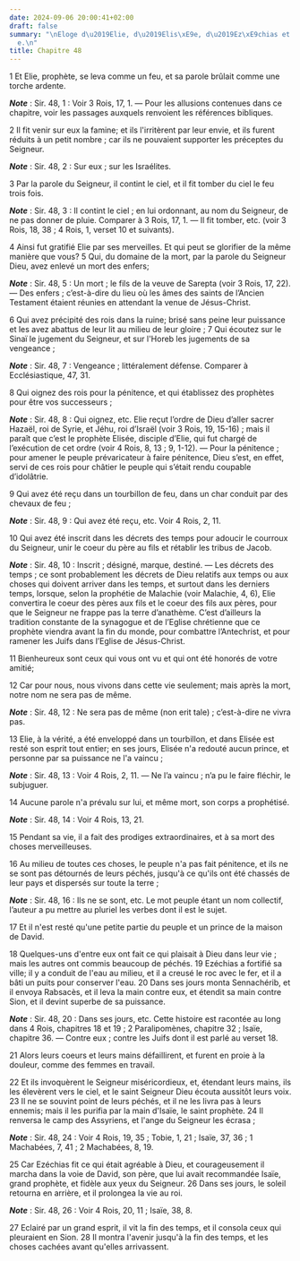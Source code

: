 ```yaml
---
date: 2024-09-06 20:00:41+02:00
draft: false
summary: "\nEloge d\u2019Elie, d\u2019Elis\xE9e, d\u2019Ez\xE9chias et d\u2019Isa\xEF\
  e.\n"
title: Chapitre 48
---
```





1 Et Elie, prophète, se leva comme un feu, et sa parole brûlait comme une torche ardente.

***Note*** :  Sir. 48, 1 : Voir 3 Rois, 17, 1. ― Pour les allusions contenues dans ce chapitre, voir les passages auxquels renvoient les références bibliques.

2 Il fit venir sur eux la famine; et ils l'irritèrent par leur envie, et ils furent réduits à un petit nombre ; car ils ne pouvaient supporter les préceptes du Seigneur.

***Note*** :  Sir. 48, 2 : Sur eux ; sur les Israélites.

3 Par la parole du Seigneur, il contint le ciel, et il fit tomber du ciel le feu trois fois.

***Note*** :  Sir. 48, 3 : Il contint le ciel ; en lui ordonnant, au nom du Seigneur, de ne pas donner de pluie. Comparer à 3 Rois, 17, 1. ― Il fit tomber, etc. (voir 3 Rois, 18, 38 ; 4 Rois, 1, verset 10 et suivants).

4 Ainsi fut gratifié Elie par ses merveilles. Et qui peut se glorifier de la même manière que vous? 5 Qui, du domaine de la mort, par la parole du Seigneur Dieu, avez enlevé un mort des enfers;

***Note*** :  Sir. 48, 5 : Un mort ; le fils de la veuve de Sarepta (voir 3 Rois, 17, 22). ― Des enfers ; c’est-à-dire du lieu où les âmes des saints de l’Ancien Testament étaient réunies en attendant la venue de Jésus-Christ.

6 Qui avez précipité des rois dans la ruine; brisé sans peine leur puissance et les avez abattus de leur lit au milieu de leur gloire ; 7 Qui écoutez sur le Sinaï le jugement du Seigneur, et sur l'Horeb les jugements de sa vengeance ;

***Note*** :  Sir. 48, 7 : Vengeance ; littéralement défense. Comparer à Ecclésiastique, 47, 31.

8 Qui oignez des rois pour la pénitence, et qui établissez des prophètes pour être vos successeurs ;

***Note*** :  Sir. 48, 8 : Qui oignez, etc. Elie reçut l’ordre de Dieu d’aller sacrer Hazaël, roi de Syrie, et Jéhu, roi d’Israël (voir 3 Rois, 19, 15-16) ; mais il paraît que c’est le prophète Elisée, disciple d’Elie, qui fut chargé de l’exécution de cet ordre (voir 4 Rois, 8, 13 ; 9, 1-12). ― Pour la pénitence ; pour amener le peuple prévaricateur à faire pénitence, Dieu s’est, en effet, servi de ces rois pour châtier le peuple qui s’était rendu coupable d’idolâtrie.

9 Qui avez été reçu dans un tourbillon de feu, dans un char conduit par des chevaux de feu ;

***Note*** :  Sir. 48, 9 : Qui avez été reçu, etc. Voir 4 Rois, 2, 11.

10 Qui avez été inscrit dans les décrets des temps pour adoucir le courroux du Seigneur, unir le coeur du père au fils et rétablir les tribus de Jacob.

***Note*** :  Sir. 48, 10 : Inscrit ; désigné, marque, destiné. ― Les décrets des temps ; ce sont probablement les décrets de Dieu relatifs aux temps ou aux choses qui doivent arriver dans les temps, et surtout dans les derniers temps, lorsque, selon la prophétie de Malachie (voir Malachie, 4, 6), Elie convertira le coeur des pères aux fils et le coeur des fils aux pères, pour que le Seigneur ne frappe pas la terre d’anathème. C’est d’ailleurs la tradition constante de la synagogue et de l’Eglise chrétienne que ce prophète viendra avant la fin du monde, pour combattre l’Antechrist, et pour ramener les Juifs dans l’Eglise de Jésus-Christ.

11 Bienheureux sont ceux qui vous ont vu et qui ont été honorés de votre amitié;


12 Car pour nous, nous vivons dans cette vie seulement; mais après la mort, notre nom ne sera pas de même.

***Note*** :  Sir. 48, 12 : Ne sera pas de même (non erit tale) ; c’est-à-dire ne vivra pas.

13 Elie, à la vérité, a été enveloppé dans un tourbillon, et dans Elisée est resté son esprit tout entier; en ses jours, Elisée n'a redouté aucun prince, et personne par sa puissance ne l'a vaincu ;

***Note*** :  Sir. 48, 13 : Voir 4 Rois, 2, 11. ― Ne l’a vaincu ; n’a pu le faire fléchir, le subjuguer.

14 Aucune parole n'a prévalu sur lui, et même mort, son corps a prophétisé.

***Note*** :  Sir. 48, 14 : Voir 4 Rois, 13, 21.

15 Pendant sa vie, il a fait des prodiges extraordinaires, et à sa mort des choses merveilleuses.


16 Au milieu de toutes ces choses, le peuple n'a pas fait pénitence, et ils ne se sont pas détournés de leurs péchés, jusqu'à ce qu'ils ont été chassés de leur pays et dispersés sur toute la terre ;

***Note*** :  Sir. 48, 16 : Ils ne se sont, etc. Le mot peuple étant un nom collectif, l’auteur a pu mettre au pluriel les verbes dont il est le sujet.


17 Et il n'est resté qu'une petite partie du peuple et un prince de la maison de David.


18 Quelques-uns d'entre eux ont fait ce qui plaisait à Dieu dans leur vie ; mais les autres ont commis beaucoup de péchés. 19 Ezéchias a fortifié sa ville; il y a conduit de l'eau au milieu, et il a creusé le roc avec le fer, et il a bâti un puits pour conserver l'eau. 20 Dans ses jours monta Sennachérib, et il envoya Rabsacès, et il leva la main contre eux, et étendit sa main contre Sion, et il devint superbe de sa puissance.

***Note*** :  Sir. 48, 20 : Dans ses jours, etc. Cette histoire est racontée au long dans 4 Rois, chapitres 18 et 19 ; 2 Paralipomènes, chapitre 32 ; Isaïe, chapitre 36. ― Contre eux ; contre les Juifs dont il est parlé au verset 18.

21 Alors leurs coeurs et leurs mains défaillirent, et furent en proie à la douleur, comme des femmes en travail.


22 Et ils invoquèrent le Seigneur miséricordieux, et, étendant leurs mains, ils les élevèrent vers le ciel, et le saint Seigneur Dieu écouta aussitôt leurs voix. 23 Il ne se souvint point de leurs péchés, et il ne les livra pas à leurs ennemis; mais il les purifia par la main d'Isaïe, le saint prophète. 24 Il renversa le camp des Assyriens, et l'ange du Seigneur les écrasa ;

***Note*** :  Sir. 48, 24 : Voir 4 Rois, 19, 35 ; Tobie, 1, 21 ; Isaïe, 37, 36 ; 1 Machabées, 7, 41 ; 2 Machabées, 8, 19.

25 Car Ezéchias fit ce qui était agréable à Dieu, et courageusement il marcha dans la voie de David, son père, que lui avait recommandée Isaïe, grand prophète, et fidèle aux yeux du Seigneur. 26 Dans ses jours, le soleil retourna en arrière, et il prolongea la vie au roi.

***Note*** :  Sir. 48, 26 : Voir 4 Rois, 20, 11 ; Isaïe, 38, 8.

27 Eclairé par un grand esprit, il vit la fin des temps, et il consola ceux qui pleuraient en Sion. 28 Il montra l'avenir jusqu'à la fin des temps, et les choses cachées avant qu'elles arrivassent.

